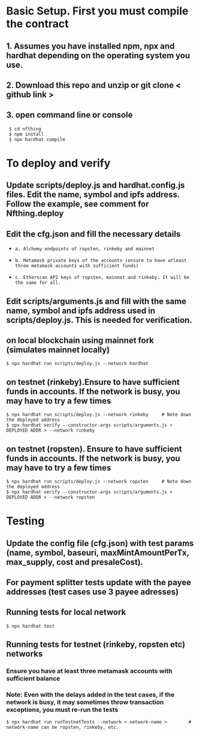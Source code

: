 # Basic Setup. First you must compile the contract

## 1. Assumes you have installed npm, npx and hardhat depending on the operating system you use.
## 2. Download this repo and unzip or git clone < github link >
## 3. open command line or console
```
 $ cd nfthing
 $ npm install 
 $ npx hardhat compile
```


# To deploy and verify
## Update scripts/deploy.js and hardhat.config.js files. Edit the name, symbol and ipfs address. Follow the example, see comment for Nfthing.deploy
## Edit the cfg.json and fill the necessary details
*     a. Alchemy endpoints of ropsten, rinkeby and mainnet
*     b. Metamask private keys of the accounts (ensure to have atleast three metamask accounts with sufficient funds)
*     c. Etherscan API keys of ropsten, mainnet and rinkeby. It will be the same for all.

## Edit scripts/arguments.js and fill with the same name, symbol and ipfs address used in scripts/deploy.js. This is needed for verification.

## on local blockchain using mainnet fork (simulates mainnet locally)
```
$ npx hardhat run scripts/deploy.js --network hardhat

```

## on testnet (rinkeby).Ensure to have sufficient funds in accounts. If the network is busy, you may have to try a few times
```
$ npx hardhat run scripts/deploy.js --network rinkeby     # Note down the deployed address
$ npx hardhat verify --constructor-args scripts/arguments.js < DEPLOYED ADDR > --network rinkeby

```

## on testnet (ropsten). Ensure to have sufficient funds in accounts. If the network is busy, you may have to try a few times
```
$ npx hardhat run scripts/deploy.js --network ropsten     # Note down the deployed address
$ npx hardhat verify --constructor-args scripts/arguments.js < DEPLOYED ADDR > --network ropsten

```
# Testing
## Update the config file (cfg.json) with test params (name, symbol, baseuri, maxMintAmountPerTx, max_supply, cost and presaleCost).
## For payment splitter tests update with the payee addresses (test cases use 3 payee adresses)

## Running tests for local network
```
$ npx hardhat test

```

## Running tests for testnet (rinkeby, ropsten etc) networks
### Ensure you have at least three metamask accounts with sufficient balance
### Note: Even with the delays added in the test cases, if the network is busy, it may sometimes throw transaction exceptions, you must re-run the tests

```
$ npx hardhat run runTestnetTests --network < network-name >        # network-name can be ropsten, rinkeby, etc.

```
